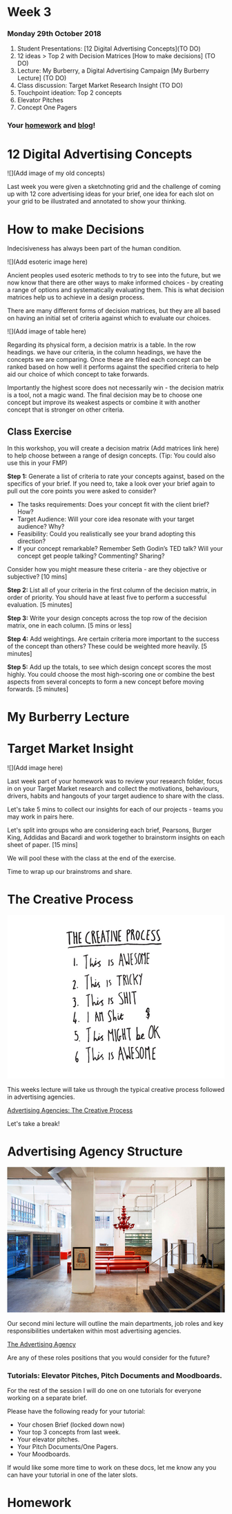 # Week 3

###  Monday 29th October 2018

1. Student Presentations: [12 Digital Advertising Concepts](TO DO)
2. 12 ideas > Top 2 with Decision Matrices [How to make decisions] (TO DO)
3. Lecture: My Burberry, a Digital Advertising Campaign [My Burberry Lecture] (TO DO)
4. Class discussion: Target Market Research Insight (TO DO)
5. Touchpoint ideation: Top 2 concepts
6. Elevator Pitches
7. Concept One Pagers

### Your [homework](#homework) and [blog](#blog)!

# 12 Digital Advertising Concepts

![](Add image of my old concepts)

Last week you were given a sketchnoting grid and the challenge of coming up with 12 core advertising ideas for your brief, one idea for each slot on your grid to be illustrated and annotated to show your thinking. 

# How to make Decisions

Indecisiveness has always been part of the human condition. 

![](Add esoteric image here)

Ancient peoples used esoteric methods to try to see into the future, but we now know that there are other ways to make informed choices - by creating a range of options and systematically evaluating them. This is what decision matrices help us to achieve in a design process. 

There are many different forms of decision matrices, but they are all based on having an initial set of criteria against which to evaluate our choices. 

![](Add image of table here)

Regarding its physical form, a decision matrix is a table. In the row headings. we have our criteria, in the column headings, we have the concepts we are comparing. Once these are filled each concept can be ranked based on how well it performs against the specified criteria to help aid our choice of which concept to take forwards.  

 Importantly the highest score does not necessarily win - the decision matrix is a tool, not a magic wand. The final decision may be to choose one concept but improve its weakest aspects or combine it with another concept that is stronger on other criteria.

## Class Exercise

In this workshop, you will create a decision matrix (Add matrices link here) to help choose between a range of design concepts. (Tip: You could also use this in your FMP)

**Step 1:** Generate a list of criteria to rate your concepts against, based on the specifics of your brief. If you need to, take a look over your brief again to pull out the core points you were asked to consider?  

* The tasks requirements: Does your concept fit with the client brief? How?  
* Target Audience: Will your core idea resonate with your target audience? Why?  
* Feasibility: Could you realistically see your brand adopting this direction? 
* If your concept remarkable? Remember Seth Godin’s TED talk? Will your concept get people talking? Commenting? Sharing? 

Consider how you might measure these criteria - are they objective or subjective? [10 mins]

**Step 2:** List all of your criteria in the first column of the decision matrix, in order of priority. You should have at least five to perform a successful evaluation. [5 minutes]

**Step 3:** Write your design concepts across the top row of the decision matrix, one in each column. [5 mins or less]

**Step 4:** Add weightings. Are certain criteria more important to the success of the concept than others? These could be weighted more heavily. [5 minutes] 

**Step 5:** Add up the totals, to see which design concept scores the most highly. You could choose the most high-scoring one or combine the best aspects from several concepts to form a new concept before moving forwards. [5 minutes]









# My Burberry Lecture

# Target Market Insight

![](Add image here)

Last week part of your homework was to review your research folder, focus in on your Target Market research and collect the motivations, behaviours, drivers, habits and hangouts of your target audience to share with the class. 

Let's take 5 mins to collect our insights for each of our projects - teams you may work in pairs here. 

Let's split into groups who are considering each brief, Pearsons, Burger King, Addidas and Bacardi and work together to brainstorm insights on each sheet of paper. [15 mins]

We will pool these with the class at the end of the exercise. 

Time to wrap up our brainstroms and share. 

<!--- 

# The Degree Show

![](https://github.com/RavensbourneWebMedia/Digital_Advertising/blob/master/sessions/03/Degree_Show_1_Small.png)

The Ravensbourne Degree Show 2018 will be June. There will be a Web Media private view as part of the degree show. 

The degree show standard is very high across the university and last years web media year made a real impression with a branded room top to toe. 

There is Ravensbourne budget to help put up your stands and set up the room so I would like to propose that we work together to design the room for this year. 

[![IMAGE ALT TEXT HERE](https://github.com/RavensbourneWebMedia/Digital_Advertising/blob/master/sessions/03/The_degree_show.jpg)](https://www.youtube.com/watch?v=d2dykZFiHmo)

[Examples of stands 2016/2017.](https://github.com/RavensbourneWebMedia/Digital_Advertising/blob/Digital_Advertising_2017/18/sessions/03/Web_Media_Degree_Show_Mini_Lecture.pdf)

[Example of Graphic Design Show 2017](https://www.youtube.com/watch?v=_sENq4tLHuw) 

--->

# The Creative Process

[![](assets/the-creative-process.jpg)](https://github.com/RavensbourneWebMedia/Digital_Advertising/blob/Digital_Advertising_2017/18/sessions/03/Digital%20Advertising%202016%20Lecture%203%20Creative%20Process.pdf)

This weeks lecture will take us through the typical creative process followed in advertising agencies. 

[Advertising Agencies: The Creative Process](https://github.com/RavensbourneWebMedia/Digital_Advertising/blob/Digital_Advertising_2017/18/sessions/03/The%20Creative%20Process_2017:18.pdf)


Let's take a break!

# Advertising Agency Structure

![](https://github.com/RavensbourneWebMedia/Digital_Advertising/blob/master/sessions/03/870da9848fc31d087826c9a719305977.jpg)

Our second mini lecture will outline the main departments, job roles and key responsibilities undertaken within most advertising agencies. 

[The Advertising Agency](https://github.com/RavensbourneWebMedia/Digital_Advertising/blob/Digital_Advertising_2017/18/sessions/03/The%20Advertising-Agency.pdf)

Are any of these roles positions that you would consider for the future? 

### Tutorials: Elevator Pitches, Pitch Documents and Moodboards. 

For the rest of the session I will do one on one tutorials for everyone working on a separate brief. 

Please have the following ready for your tutorial:

* Your chosen Brief (locked down now)
* Your top 3 concepts from last week. 
* Your elevator pitches.
* Your Pitch Documents/One Pagers. 
* Your Moodboards. 

If would like some more time to work on these docs, let me know any you can have your tutorial in one of the later slots. 
 

# Homework














<!--- 

It’s time to start researching your target market (if you haven’t already) and to extend your research further if you already have some insights. 

Each brief set by industry should have some insight into who they want you to target. If not, now is your time to decide who you will make your campaigns for. 

![](https://github.com/RavensbourneWebMedia/Digital_Advertising/blob/master/sessions/03/Magritte_TheSonOfMan.jpg )

#### Some useful pointers / questions to ask yourself might be: 

* **Understand the problem that you solve.** Take another look at your campaign or product and ask, “what problem does this solve?” Once you have this, then start to think about who might be suffering from that problem? In what scenarios?
* **Paint a picture of the customer.** Start to list all of the different types of people who might suffer from your problem and then try and build up a picture of those people. Do they play golf? **nope** Do they live in a flat share in Bristol? **Yep** Are they married? Do they shop at Asda? Ect...
* Now you have a few people with characteristics, think **to whom will this problem be the most troublesome?** **who will loose the most by not solving this problem?** Start to write scenarios for these people. 
* Now you know a little about your audience on the outside, think about the inside. **How do these people think about themselves?** Are they money conscious? Fashion conscious? What motivates them? 

By answering these questions we should be able to build up an idea of who our target market are as people. Now think...

* Where can i find these people? Physically in the world.. Where might they work or hang out? 
* What magazines, online forums or newspapers might they read? In paper form? Or online? 
* What applications might they have on their phone? 
* What shops might they go to? 
* **How will you reach them with your campaign?**

### Blog 

**Individually**, watch the TED talk [Rory Sutherland, life Lessons of an Ad Man](https://www.ted.com/talks/rory_sutherland_life_lessons_from_an_ad_man#t-976494) and blog about:

* How can value be added to products by changing the product itself?
* How can value be added to products by changing thier perception?
* What is badge value and how can this be used to change the value of a product?
* How can peoples actions be nudged by a products design or interface? 
* What are your opinions about Rory Sutherlands TED presentation? 

--->